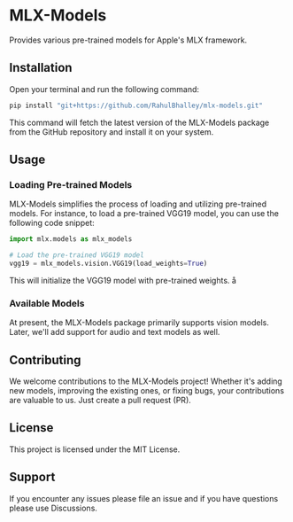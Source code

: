 # MLX-Models
Provides various pre-trained models for Apple's MLX framework.

## Installation

Open your terminal and run the following command:

```bash
pip install "git+https://github.com/RahulBhalley/mlx-models.git"
```

This command will fetch the latest version of the MLX-Models package from the GitHub repository and install it on your system.

## Usage

### Loading Pre-trained Models

MLX-Models simplifies the process of loading and utilizing pre-trained models. For instance, to load a pre-trained VGG19 model, you can use the following code snippet:

```python
import mlx.models as mlx_models

# Load the pre-trained VGG19 model
vgg19 = mlx_models.vision.VGG19(load_weights=True)
```

This will initialize the VGG19 model with pre-trained weights.
å
### Available Models

At present, the MLX-Models package primarily supports vision models. Later, we'll add support for audio and text models as well.

## Contributing

We welcome contributions to the MLX-Models project! Whether it's adding new models, improving the existing ones, or fixing bugs, your contributions are valuable to us. Just create a pull request (PR).

## License

This project is licensed under the MIT License.

## Support

If you encounter any issues please file an issue and if you have questions please use Discussions.